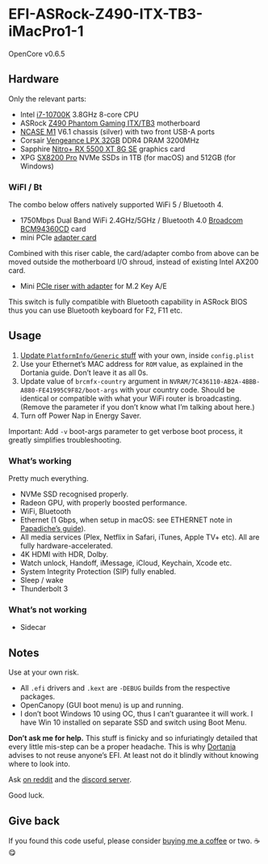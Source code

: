 # EFI-ASRock-Z490-ITX-TB3-iMacPro1-1

OpenCore v0.6.5

## Hardware

Only the relevant parts:

* Intel [i7-10700K](https://ark.intel.com/content/www/us/en/ark/products/199335/intel-core-i7-10700k-processor-16m-cache-up-to-5-10-ghz.html) 3.8GHz 8-core CPU
* ASRock [Z490 Phantom Gaming ITX/TB3](https://www.asrock.com/mb/Intel/Z490%20Phantom%20Gaming-ITXTB3/index.asp) motherboard
* [NCASE M1](https://ncases.com/products/m1) V6.1 chassis (silver) with two front USB-A ports
* Corsair [Vengeance LPX 32GB](https://www.corsair.com/ww/en/Categories/Products/Memory/VENGEANCE-LPX/p/CMK32GX4M2D3200C16) DDR4 DRAM 3200MHz
* Sapphire [Nitro+ RX 5500 XT 8G SE](https://www.sapphiretech.com/en/consumer/nitro-radeon-rx-5500-xt-se-8g-gddr6) graphics card
* XPG [SX8200 Pro](https://www.xpg.com/us/feature/583/) NVMe SSDs in 1TB (for macOS) and 512GB (for Windows)

### WiFI / Bt

The combo below offers natively supported WiFi 5 / Bluetooth 4.

- 1750Mbps Dual Band WiFi 2.4GHz/5GHz / Bluetooth 4.0 [Broadcom BCM94360CD](https://www.aliexpress.com/item/1750Mbps-Dual-Band-WiFi-Bluetooth-Card-2-4GHz-5GHz-BT-4-0-Broadcom-BCM94360CD-Wireless-Module/32974196141.html) card
- mini PCIe [adapter card](https://www.aliexpress.com/item/MINI-PCI-E-Adapter-Converter-to-wireless-wifi-card-BCM94360CD-BCM94331CD-BCM94360CS-BCM94360CS2-module-for-macbook/32256494722.html)

Combined with this riser cable, the card/adapter combo from above can be moved outside the motherboard I/O shroud, instead of existing Intel AX200 card.

- Mini [PCIe riser with adapter](https://www.aliexpress.com/item/BCM94360CD-BCM94360CS2-BCM943224PCIEBT2-Card-To-M-2-Key-A-E-Cable-For-Mac-OS-and-and/4000286967003.html) for M.2 Key A/E

This switch is fully compatible with Bluetooth capability in ASRock BIOS thus you can use Bluetooth keyboard for F2, F11 etc.

## Usage

1. [Update `PlatformInfo/Generic` stuff](https://dortania.github.io/OpenCore-Post-Install/universal/iservices.html#generate-a-new-serial) with your own, inside `config.plist`
2. Use your Ethernet’s MAC address for `ROM` value, as explained in the Dortania guide. Don’t leave it as all 0s.
3. Update value of `brcmfx-country` argument in `NVRAM/7C436110-AB2A-4BBB-A880-FE41995C9F82/boot-args` with your country code. Should be identical or compatible with what your WiFi router is broadcasting. (Remove the parameter if you don’t know what I’m talking about here.)
4. Turn off Power Nap in Energy Saver.

Important: Add `-v` boot-args parameter to get verbose boot process, it greatly simplifies troubleshooting.

### What’s working

Pretty much everything.

- NVMe SSD recognised properly.
- Radeon GPU, with properly boosted performance.
- WiFi, Bluetooth
- Ethernet (1 Gbps, when setup in macOS: see ETHERNET note in [Papadiche’s guide](https://www.reddit.com/r/hackintosh/comments/i3pega/z490_itx_guide/)).
- All media services (Plex, Netflix in Safari, iTunes, Apple TV+ etc). All are fully hardware-accelerated.
- 4K HDMI with HDR, Dolby.
- Watch unlock, Handoff, iMessage, iCloud, Keychain, Xcode etc.
- System Integrity Protection (SIP) fully enabled.
- Sleep / wake
- Thunderbolt 3

### What’s not working

- Sidecar

## Notes

Use at your own risk. 

- All `.efi` drivers and `.kext` are `-DEBUG` builds from the respective packages. 
- OpenCanopy (GUI boot menu) is up and running.
- I don’t boot Windows 10 using OC, thus I can’t guarantee it will work. I have Win 10 installed on separate SSD and switch using Boot Menu.

**Don’t ask me for help.** This stuff is finicky and so infuriatingly detailed that every little mis-step can be a proper headache. This is why [Dortania](https://dortania.github.io) advises to not reuse anyone’s EFI. At least not do it blindly without knowing where to look into. 

Ask [on reddit](https://www.reddit.com/r/hackintosh/) and the [discord server](https://discord.gg/Wxam8aH).

Good luck.

## Give back

If you found this code useful, please consider [buying me a coffee](https://www.buymeacoffee.com/radianttap) or two. ☕️😋
